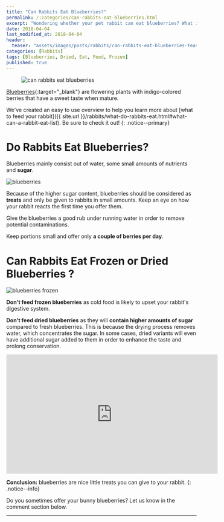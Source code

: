 ```yaml
---
title: "Can Rabbits Eat Blueberries?"
permalink: /:categories/can-rabbits-eat-blueberries.html
excerpt: "Wondering whether your pet rabbit can eat blueberries? What if they are forzen or dried? Find out if blueberries are healthy for your bunny and learn some tips on how to feed them."
date: 2018-04-04
last_modified_at: 2018-04-04
header:
  teaser: "assets/images/posts/rabbits/can-rabbits-eat-blueberries-teaser.jpg"
categories: [Rabbits]
tags: [Blueberries, Dried, Eat, Feed, Frozen]
published: true
---
```


<figure>
  <img src="{{ site.url }}/assets/images/posts/rabbits/can-rabbits-eat-blueberries.jpg" alt="can rabbits eat blueberries" class="title-banner">
</figure>

[Blueberries](https://en.wikipedia.org/wiki/Blueberry){:target="_blank"} are flowering plants with indigo-colored berries that have a sweet taste when mature.

We've created an easy to use overview to help you learn more about [what to feed your rabbit]({{ site.url }}/rabbits/what-do-rabbits-eat.html#what-can-a-rabbit-eat-list). Be sure to check it out!
{: .notice--primary}

# Do Rabbits Eat Blueberries?

Blueberries mainly consist out of water, some small amounts of nutrients and **sugar**.

<img src="{{ site.url }}/assets/images/posts/food/blueberries.jpg" alt="blueberries" class="align-right">

Because of the higher sugar content, blueberries should be considered as **treats** and only be given to rabbits in small amounts. Keep an eye on how your rabbit reacts the first time you offer them.

Give the blueberries a good rub under running water in order to remove potential contaminations.

Keep portions small and offer only **a couple of berries per day**.

# Can Rabbits Eat Frozen or Dried Blueberries ?

<img src="{{ site.url }}/assets/images/posts/food/blueberries-frozen.jpg" alt="blueberries frozen" class="align-right">

**Don't feed frozen blueberries** as cold food is likely to upset your rabbit's digestive system.

**Don't feed dried blueberries** as they will **contain higher amounts of sugar** compared to fresh blueberries. This is because the drying process removes water, which concentrates the sugar. In some cases, dried variants will even have additional sugar added to them in order to enhance the taste and prolong conservation.

<iframe width="560" height="315" src="https://www.youtube.com/embed/rOfGgy8kqdc" frameborder="0"></iframe>

**Conclusion:** blueberries are nice little treats you can give to your rabbit.
{: .notice--info}

Do you sometimes offer your bunny blueberries? Let us know in the comment section below.

---
